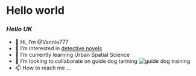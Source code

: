 # **Hello world**
### _Hello UK_
- 👋 Hi, I’m @Vannie777
- 👀 I’m interested in [detective novels](https://www.britannica.com/topic/Sherlock-Holmes)
- 🌱 I’m currently learning Urban Spatial Science
- 💞️ I’m looking to collaborate on guide dog tarining
  ![guide dog training](https://images2.minutemediacdn.com/image/upload/c_crop,h_2788,w_4960,x_0,y_255/v1554918537/shape/mentalfloss/istock-488657289.jpg?itok=v8DBMLwJ)
- 📫 How to reach me ...


<!---
Vannie777/Vannie777 is a ✨ special ✨ repository because its `README.md` (this file) appears on your GitHub profile.
You can click the Preview link to take a look at your changes.
--->
